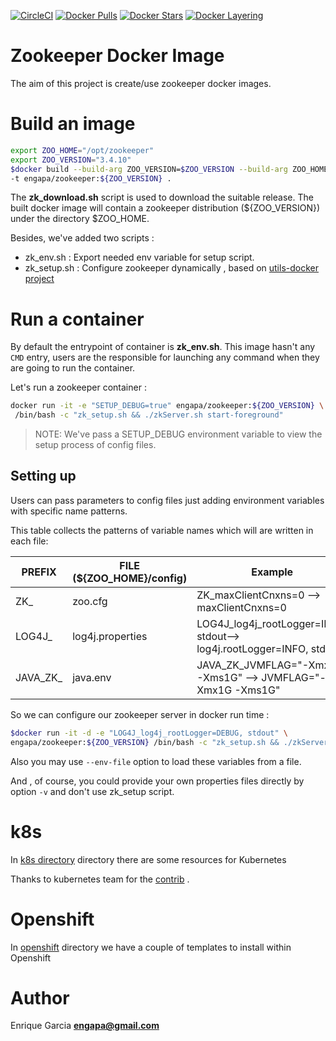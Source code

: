 [![CircleCI](https://circleci.com/gh/engapa/zookeeper-docker/tree/master.svg?style=svg)](https://circleci.com/gh/engapa/zookeeper-docker/tree/master)
[![Docker Pulls](https://img.shields.io/docker/pulls/engapa/zookeeper.svg)](https://hub.docker.com/r/engapa/zookeeper/)
[![Docker Stars](https://img.shields.io/docker/stars/engapa/zookeeper.svg)](https://hub.docker.com/r/engapa/zookeeper/)
[![Docker Layering](https://images.microbadger.com/badges/image/engapa/zookeeper.svg)](https://microbadger.com/images/engapa/zookeeper)
# Zookeeper Docker Image

The aim of this project is create/use zookeeper docker images.

# Build an image

```bash
export ZOO_HOME="/opt/zookeeper"
export ZOO_VERSION="3.4.10"
$docker build --build-arg ZOO_VERSION=$ZOO_VERSION --build-arg ZOO_HOME=$ZOO_HOME \
-t engapa/zookeeper:${ZOO_VERSION} .
```

The **zk_download.sh** script is used to download the suitable release.
The built docker image will contain a zookeeper distribution (${ZOO_VERSION}) under the directory $ZOO_HOME.

Besides, we've added two scripts :

* zk_env.sh : Export needed env variable for setup script.
* zk_setup.sh : Configure zookeeper dynamically , based on [utils-docker project](https://github.com/engapa/utils-docker)

# Run a container

By default the entrypoint of container is **zk_env.sh**.
This image hasn't any `CMD` entry, users are the responsible for launching any command when they are going to run the container.

Let's run a zookeeper container :

```bash
docker run -it -e "SETUP_DEBUG=true" engapa/zookeeper:${ZOO_VERSION} \
 /bin/bash -c "zk_setup.sh && ./zkServer.sh start-foreground"
```

>NOTE: We've pass a SETUP_DEBUG environment variable to view the setup process of config files.

## Setting up

Users can pass parameters to config files just adding environment variables with specific name patterns.

This table collects the patterns of variable names which will are written in each file:

PREFIX     | FILE (${ZOO_HOME}/config) |         Example
-----------|-----------------------------|-----------------------------
ZK_        | zoo.cfg | ZK_maxClientCnxns=0 --> maxClientCnxns=0
LOG4J_     | log4j.properties |  LOG4J_log4j_rootLogger=INFO, stdout--> log4j.rootLogger=INFO, stdout
JAVA_ZK_   | java.env | JAVA_ZK_JVMFLAG="-Xmx1G -Xms1G" --> JVMFLAG="-Xmx1G -Xms1G"

So we can configure our zookeeper server in docker run time :

```bash
$docker run -it -d -e "LOG4J_log4j_rootLogger=DEBUG, stdout" \
engapa/zookeeper:${ZOO_VERSION} /bin/bash -c "zk_setup.sh && ./zkServer.sh start-foreground"
```

Also you may use `--env-file` option to load these variables from a file.

And , of course, you could provide your own properties files directly by option `-v` and don't use zk_setup script.

# k8s

In [k8s directory](k8s) directory there are some resources for Kubernetes

Thanks to kubernetes team for the [contrib](https://github.com/kubernetes/contrib/tree/master/statefulsets/zookeeper) .

# Openshift

In [openshift](openshift) directory we have a couple of templates to install within Openshift

# Author

Enrique Garcia **engapa@gmail.com**